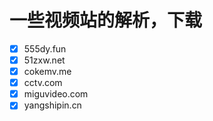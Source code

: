 # 一些视频站的解析，下载

- [x] 555dy.fun
- [x] 51zxw.net
- [x] cokemv.me
- [x] cctv.com
- [x] miguvideo.com
- [x] yangshipin.cn
